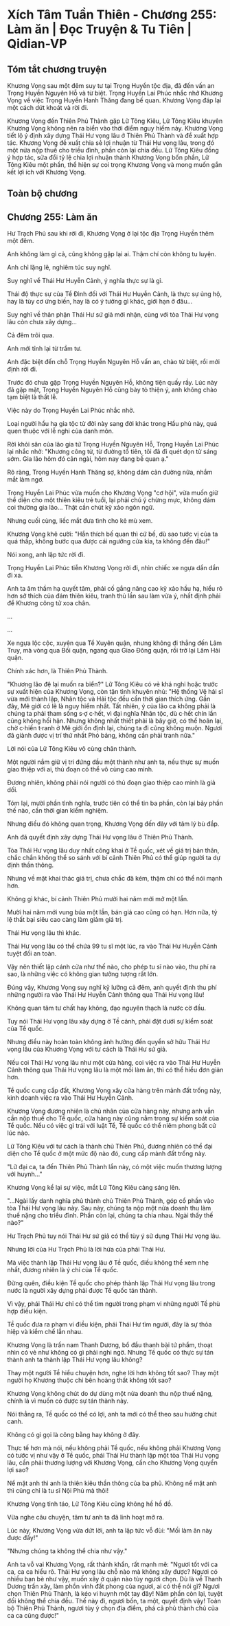 # Xích Tâm Tuần Thiên - Chương 255: Làm ăn | Đọc Truyện & Tu Tiên | Qidian-VP



## Tóm tắt chương truyện

Khương Vọng sau một đêm suy tư tại Trọng Huyền tộc địa, đã đến vấn an Trọng Huyền Nguyên Hỗ và từ biệt. Trọng Huyền Lai Phúc nhắc nhở Khương Vọng về việc Trọng Huyền Hanh Thăng đang bế quan. Khương Vọng đáp lại một cách dứt khoát và rời đi.

Khương Vọng đến Thiên Phủ Thành gặp Lữ Tông Kiêu, Lữ Tông Kiêu khuyên Khương Vọng không nên ra biển vào thời điểm nguy hiểm này. Khương Vọng tiết lộ ý định xây dựng Thái Hư vọng lâu ở Thiên Phủ Thành và đề xuất hợp tác. Khương Vọng đề xuất chia sẻ lợi nhuận từ Thái Hư vọng lâu, trong đó một nửa nộp thuế cho triều đình, phần còn lại chia đều. Lữ Tông Kiêu đồng ý hợp tác, sửa đổi tỷ lệ chia lợi nhuận thành Khương Vọng bốn phần, Lữ Tông Kiêu một phần, thể hiện sự coi trọng Khương Vọng và mong muốn gắn kết lợi ích với Khương Vọng.


## Toàn bộ chương

## Chương 255: Làm ăn

Hư Trạch Phủ sau khi rời đi, Khương Vọng ở lại tộc địa Trọng Huyền thêm một đêm.

Anh không làm gì cả, cũng không gặp lại ai. Thậm chí còn không tu luyện.

Anh chỉ lặng lẽ, nghiêm túc suy nghĩ.

Suy nghĩ về Thái Hư Huyễn Cảnh, ý nghĩa thực sự là gì.

Thái độ thực sự của Tề Đình đối với Thái Hư Huyễn Cảnh, là thực sự ủng hộ, hay là tùy cơ ứng biến, hay là có ý tưởng gì khác, giới hạn ở đâu...

Suy nghĩ về thân phận Thái Hư sứ giả mới nhận, cùng với tòa Thái Hư vọng lâu còn chưa xây dựng...

Cả đêm trôi qua.

Anh mới tỉnh lại từ trầm tư.

Anh đặc biệt đến chỗ Trọng Huyền Nguyên Hỗ vấn an, chào từ biệt, rồi mới định rời đi.

Trước đó chưa gặp Trọng Huyền Nguyên Hỗ, không tiện quấy rầy. Lúc này đã gặp mặt, Trọng Huyền Nguyên Hỗ cũng bày tỏ thiện ý, anh không chào tạm biệt là thất lễ.

Việc này do Trọng Huyền Lai Phúc nhắc nhở.

Loại người hầu hạ gia tộc từ đời này sang đời khác trong Hầu phủ này, quá quen thuộc với lễ nghi của danh môn.

Rời khỏi sân của lão gia tử Trọng Huyền Nguyên Hỗ, Trọng Huyền Lai Phúc lại nhắc nhở: "Khương công tử, từ đường tổ tiên, tôi đã đi quét dọn từ sáng sớm. Gia lão hôm đó cản ngài, hôm nay đang bế quan ạ."

Rõ ràng, Trọng Huyền Hanh Thăng sợ, không dám cản đường nữa, nhắm mắt làm ngơ.

Trọng Huyền Lai Phúc vừa muốn cho Khương Vọng "cơ hội", vừa muốn giữ thể diện cho một thiên kiêu trẻ tuổi, lại phải chú ý chừng mực, không dám coi thường gia lão... Thật cần chút kỹ xảo ngôn ngữ.

Nhưng cuối cùng, liếc mắt đưa tình cho kẻ mù xem.

Khương Vọng khẽ cười: "Hắn thích bế quan thì cứ bế, dù sao tước vị của ta quá thấp, không bước qua được cái ngưỡng cửa kia, ta không đến đâu!"

Nói xong, anh lập tức rời đi.

Trọng Huyền Lai Phúc tiễn Khương Vọng rời đi, nhìn chiếc xe ngựa dần dần đi xa.

Anh ta âm thầm hạ quyết tâm, phải cố gắng nâng cao kỹ xảo hầu hạ, hiểu rõ hơn sở thích của đám thiên kiêu, tranh thủ lần sau làm vừa ý, nhất định phải để Khương công tử xoa chân.

...

...

Xe ngựa lộc cộc, xuyên qua Tể Xuyên quận, nhưng không đi thẳng đến Lâm Truy, mà vòng qua Bối quận, ngang qua Giao Đông quận, rồi trở lại Lâm Hải quận.

Chính xác hơn, là Thiên Phủ Thành.

"Khương lão đệ lại muốn ra biển?" Lữ Tông Kiêu có vẻ khá nghi hoặc trước sự xuất hiện của Khương Vọng, còn tận tình khuyên nhủ: "Hệ thống Vệ hải sĩ vừa mới thành lập, Nhân tộc và Hải tộc đều cần thời gian thích ứng. Gần đây, Mê giới có lẽ là nguy hiểm nhất. Tất nhiên, ý của lão ca không phải là chúng ta phải tham sống s·ợ c·hết, vì đại nghĩa Nhân tộc, dù c·hết chín lần cũng không hối hận. Nhưng không nhất thiết phải là bây giờ, có thể hoãn lại, chờ c·hiến t·ranh ở Mê giới ổn định lại, chúng ta đi cũng không muộn. Ngươi đã giành được vị trí thứ nhất Phó bảng, không cần phải tranh nữa."

Lời nói của Lữ Tông Kiêu vô cùng chân thành.

Một người nắm giữ vị trí đứng đầu một thành như anh ta, nếu thực sự muốn giao thiệp với ai, thủ đoạn có thể vô cùng cao minh.

Đương nhiên, không phải nói người có thủ đoạn giao thiệp cao minh là giả dối.

Tóm lại, mười phần tình nghĩa, trước tiên có thể tin ba phần, còn lại bảy phần thế nào, cần thời gian kiểm nghiệm.

Nhưng điều đó không quan trọng, Khương Vọng đến đây với tâm lý bù đắp.

Anh đã quyết định xây dựng Thái Hư vọng lâu ở Thiên Phủ Thành.

Tòa Thái Hư vọng lâu duy nhất công khai ở Tề quốc, xét về giá trị bản thân, chắc chắn không thể so sánh với bí cảnh Thiên Phủ có thể giúp người ta dự định thần thông.

Nhưng về mặt khai thác giá trị, chưa chắc đã kém, thậm chí có thể nói mạnh hơn.

Không gì khác, bí cảnh Thiên Phủ mười hai năm mới mở một lần.

Mười hai năm mới vung búa một lần, bán giá cao cũng có hạn. Hơn nữa, tỷ lệ thất bại siêu cao càng làm giảm giá trị.

Thái Hư vọng lâu thì khác.

Thái Hư vọng lâu có thể chứa 99 tu sĩ một lúc, ra vào Thái Hư Huyễn Cảnh tuyệt đối an toàn.

Vậy nên thiết lập cánh cửa như thế nào, cho phép tu sĩ nào vào, thu phí ra sao, là những việc có không gian tưởng tượng rất lớn.

Đúng vậy, Khương Vọng suy nghĩ kỹ lưỡng cả đêm, anh quyết định thu phí những người ra vào Thái Hư Huyễn Cảnh thông qua Thái Hư vọng lâu!

Không quan tâm tư chất hay không, đạo nguyên thạch là nước cờ đầu.

Tuy nói Thái Hư vọng lâu xây dựng ở Tề cảnh, phải đặt dưới sự kiểm soát của Tề quốc.

Nhưng điều này hoàn toàn không ảnh hưởng đến quyền sở hữu Thái Hư vọng lâu của Khương Vọng với tư cách là Thái Hư sứ giả.

Nếu coi Thái Hư vọng lâu như một cửa hàng, coi việc ra vào Thái Hư Huyễn Cảnh thông qua Thái Hư vọng lâu là một mối làm ăn, thì có thể hiểu đơn giản hơn.

Tề quốc cung cấp đất, Khương Vọng xây cửa hàng trên mảnh đất trống này, kinh doanh việc ra vào Thái Hư Huyễn Cảnh.

Khương Vọng đương nhiên là chủ nhân của cửa hàng này, nhưng anh vẫn cần nộp thuế cho Tề quốc, cửa hàng này cũng nằm trong sự kiểm soát của Tề quốc. Nếu có việc gì trái với luật Tề, Tề quốc có thể niêm phong bất cứ lúc nào.

Lữ Tông Kiêu với tư cách là thành chủ Thiên Phủ, đương nhiên có thể đại diện cho Tề quốc ở một mức độ nào đó, cung cấp mảnh đất trống này.

"Lữ đại ca, ta đến Thiên Phủ Thành lần này, có một việc muốn thương lượng với huynh..."

Khương Vọng kể lại sự việc, mắt Lữ Tông Kiêu càng sáng lên.

"...Ngài lấy danh nghĩa phủ thành chủ Thiên Phủ Thành, góp cổ phần vào tòa Thái Hư vọng lâu này. Sau này, chúng ta nộp một nửa doanh thu làm thuế nặng cho triều đình. Phần còn lại, chúng ta chia nhau. Ngài thấy thế nào?"

Hư Trạch Phủ tuy nói Thái Hư sứ giả có thể tùy ý sử dụng Thái Hư vọng lâu.

Nhưng lời của Hư Trạch Phủ là lời hứa của phái Thái Hư.

Mà việc thành lập Thái Hư vọng lâu ở Tề quốc, điều không thể xem nhẹ nhất, đương nhiên là ý chí của Tề quốc.

Đừng quên, điều kiện Tề quốc cho phép thành lập Thái Hư vọng lâu trong nước là người xây dựng phải được Tề quốc tán thành.

Vì vậy, phái Thái Hư chỉ có thể tìm người trong phạm vi những người Tề phù hợp điều kiện.

Tề quốc đưa ra phạm vi điều kiện, phái Thái Hư tìm người, đây là sự thỏa hiệp và kiềm chế lẫn nhau.

Khương Vọng là trấn nam Thanh Dương, bổ đầu thanh bài tứ phẩm, thoạt nhìn có vẻ như không có gì phải nghi ngờ. Nhưng Tề quốc có thực sự tán thành anh ta thành lập Thái Hư vọng lâu không?

Thay một người Tề hiểu chuyện hơn, nghe lời hơn không tốt sao? Thay một người họ Khương thuộc chi bên hoàng thất không tốt sao?

Khương Vọng không chút do dự dùng một nửa doanh thu nộp thuế nặng, chính là vì muốn có được sự tán thành này.

Nói thẳng ra, Tề quốc có thể có lợi, anh ta mới có thể theo sau hưởng chút canh.

Không có gì gọi là công bằng hay không ở đây.

Thực tế hơn mà nói, nếu không phải Tề quốc, nếu không phải Khương Vọng có tước vị như vậy ở Tề quốc, phái Thái Hư thành lập một tòa Thái Hư vọng lâu, cần phải thương lượng với Khương Vọng, cần cho Khương Vọng quyền lợi sao?

Nể mặt anh thì anh là thiên kiêu thần thông của ba phủ. Không nể mặt anh thì cũng chỉ là tu sĩ Nội Phủ mà thôi!

Khương Vọng tỉnh táo, Lữ Tông Kiêu cũng không hề hồ đồ.

Vừa nghe câu chuyện, tâm tư anh ta đã linh hoạt mở ra.

Lúc này, Khương Vọng vừa dứt lời, anh ta lập tức vỗ đùi: "Mối làm ăn này được đấy!"

"Nhưng chúng ta không thể chia như vậy."

Anh ta vỗ vai Khương Vọng, rất thành khẩn, rất mạnh mẽ: "Ngươi tốt với ca ca, ca ca hiểu rõ. Thái Hư vọng lâu chỗ nào mà không xây được? Ngươi có nhiều bạn bè như vậy, muốn xây ở quận nào tùy ngươi chọn. Dù là về Thanh Dương trấn xây, làm phồn vinh đất phong của ngươi, ai có thể nói gì? Ngươi chọn Thiên Phủ Thành, là kéo vi huynh một tay đây! Năm phần còn lại, tuyệt đối không thể chia đều. Thế này đi, ngươi bốn, ta một, quyết định vậy! Toàn bộ Thiên Phủ Thành, ngươi tùy ý chọn địa điểm, phá cả phủ thành chủ của ca ca cũng được!"